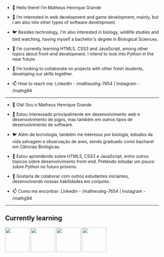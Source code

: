 - 👋 Hello there! I’m Matheus Henrique Grande

- 👀 I’m interested in web development and game development, mainly, but I am also into other types of software development.
- 🐦 Besides technology, I'm also interested in biology, wildlife studies and bird watching, having myself a bachelor's degree in Biological Sciences.
- 🌱 I’m currently learning HTML5, CSS3 and JavaScript, among other topics about front-end development. I intend to look into Python in the near future.
- 💞️ I’m looking to collaborate on projects with other fresh students, developing our skills together.
- 📫 How to reach me: LinkedIn - /matheushg-7654 | Instagram - /mathg94

---

- 👋 Olá! Sou o Matheus Henrique Grande

- 👀 Estou interessado principalmente em desenvolvimento web e desenvolvimento de jogos, mas também em outros tipos de desenvolvimento de software.
- 🐦 Além de tecnologia, também me interesso por biologia, estudos da vida selvagem e observação de aves, sendo graduado como bacharel em Ciências Biológicas.
- 🌱 Estou aprendendo sobre HTML5, CSS3 e JavaScript, entre outros tópicos sobre desenvolvimento front-end. Pretendo estudar um pouco sobre Python no futuro próximo.
- 💞️ Gostaria de colaborar com outros estudantes iniciantes, desenvolvendo nossas habilidades em conjunto.
- 📫 Como me encontrar: LinkedIn - /matheushg-7654 | Instagram - /mathg94

---

## Currently learning

<img style="height: 5rem;" src="https://cdn.jsdelivr.net/gh/devicons/devicon/icons/html5/html5-plain-wordmark.svg" /> <img style="height: 5rem;" src="https://cdn.jsdelivr.net/gh/devicons/devicon/icons/css3/css3-plain-wordmark.svg" /> <img style="height: 5rem;" src="https://cdn.jsdelivr.net/gh/devicons/devicon/icons/javascript/javascript-plain.svg" /> <img style="height: 5rem;" src="https://cdn.jsdelivr.net/gh/devicons/devicon/icons/react/react-original-wordmark.svg" />

<!---
MatheusHG94/MatheusHG94 is a ✨ special ✨ repository because its `README.md` (this file) appears on your GitHub profile.
You can click the Preview link to take a look at your changes.
--->
